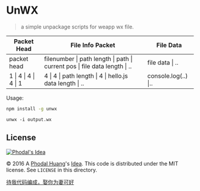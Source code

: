 UnWX
===

> a simple unpackage scripts for weapp wx file.

| Packet Head       | File Info Packet                                                      | File Data                         |
| ----------------- | --------------------------------------------------------------------- | --------------------------------- |
| packet head       | filenumber \| path length \| path \| current pos \| file data length \| ..  | file data \| .. |
| 1 \| 4 \| 4 \| 4 \| 1 |  4         \| 4               \|  path length  \| 4                   \| hello.js data length \| ..| console.log(..)  \|..|

Usage:

```bash
npm install -g unwx
```

```
unwx -i output.wx
```

License
---

[![Phodal's Idea](http://brand.phodal.com/shields/idea-small.svg)](http://ideas.phodal.com/)

© 2016 A [Phodal Huang](https://www.phodal.com)'s [Idea](http://github.com/phodal/ideas).  This code is distributed under the MIT license. See `LICENSE` in this directory.

[待我代码编成，娶你为妻可好](http://www.xuntayizhan.com/blog/ji-ke-ai-qing-zhi-er-shi-dai-wo-dai-ma-bian-cheng-qu-ni-wei-qi-ke-hao-wan/)
